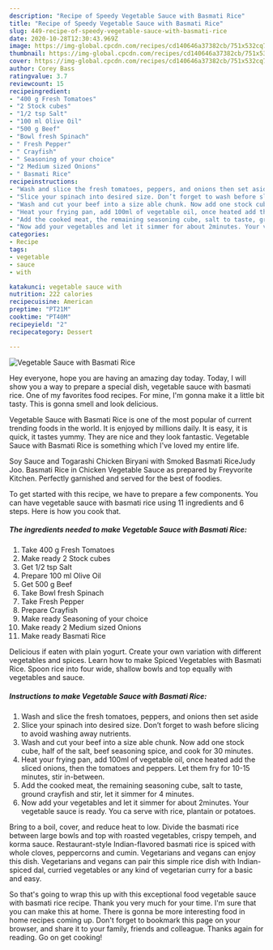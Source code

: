 ```yaml
---
description: "Recipe of Speedy Vegetable Sauce with Basmati Rice"
title: "Recipe of Speedy Vegetable Sauce with Basmati Rice"
slug: 449-recipe-of-speedy-vegetable-sauce-with-basmati-rice
date: 2020-10-28T12:30:43.969Z
image: https://img-global.cpcdn.com/recipes/cd140646a37382cb/751x532cq70/vegetable-sauce-with-basmati-rice-recipe-main-photo.jpg
thumbnail: https://img-global.cpcdn.com/recipes/cd140646a37382cb/751x532cq70/vegetable-sauce-with-basmati-rice-recipe-main-photo.jpg
cover: https://img-global.cpcdn.com/recipes/cd140646a37382cb/751x532cq70/vegetable-sauce-with-basmati-rice-recipe-main-photo.jpg
author: Corey Bass
ratingvalue: 3.7
reviewcount: 15
recipeingredient:
- "400 g Fresh Tomatoes"
- "2 Stock cubes"
- "1/2 tsp Salt"
- "100 ml Olive Oil"
- "500 g Beef"
- "Bowl fresh Spinach"
- " Fresh Pepper"
- " Crayfish"
- " Seasoning of your choice"
- "2 Medium sized Onions"
- " Basmati Rice"
recipeinstructions:
- "Wash and slice the fresh tomatoes, peppers, and onions then set aside"
- "Slice your spinach into desired size. Don’t forget to wash before slicing to avoid washing away nutrients."
- "Wash and cut your beef into a size able chunk. Now add one stock cube, half of the salt, beef seasoning spice, and cook for 30 minutes."
- "Heat your frying pan, add 100ml of vegetable oil, once heated add the sliced onions, then the tomatoes and peppers. Let them fry for 10-15 minutes, stir in-between."
- "Add the cooked meat, the remaining seasoning cube, salt to taste, ground crayfish and stir, let it simmer for 4 minutes."
- "Now add your vegetables and let it simmer for about 2minutes. Your vegetable sauce is ready. You ca serve with rice, plantain or potatoes."
categories:
- Recipe
tags:
- vegetable
- sauce
- with

katakunci: vegetable sauce with 
nutrition: 222 calories
recipecuisine: American
preptime: "PT21M"
cooktime: "PT40M"
recipeyield: "2"
recipecategory: Dessert

---
```



![Vegetable Sauce with Basmati Rice](https://img-global.cpcdn.com/recipes/cd140646a37382cb/751x532cq70/vegetable-sauce-with-basmati-rice-recipe-main-photo.jpg)

Hey everyone, hope you are having an amazing day today. Today, I will show you a way to prepare a special dish, vegetable sauce with basmati rice. One of my favorites food recipes. For mine, I'm gonna make it a little bit tasty. This is gonna smell and look delicious.

Vegetable Sauce with Basmati Rice is one of the most popular of current trending foods in the world. It is enjoyed by millions daily. It is easy, it is quick, it tastes yummy. They are nice and they look fantastic. Vegetable Sauce with Basmati Rice is something which I've loved my entire life.

Soy Sauce and Togarashi Chicken Biryani with Smoked Basmati RiceJudy Joo. Basmati Rice in Chicken Vegetable Sauce as prepared by Freyvorite Kitchen. Perfectly garnished and served for the best of foodies.


To get started with this recipe, we have to prepare a few components. You can have vegetable sauce with basmati rice using 11 ingredients and 6 steps. Here is how you cook that.

<!--inarticleads1-->

##### The ingredients needed to make Vegetable Sauce with Basmati Rice:

1. Take 400 g Fresh Tomatoes
1. Make ready 2 Stock cubes
1. Get 1/2 tsp Salt
1. Prepare 100 ml Olive Oil
1. Get 500 g Beef
1. Take Bowl fresh Spinach
1. Take  Fresh Pepper
1. Prepare  Crayfish
1. Make ready  Seasoning of your choice
1. Make ready 2 Medium sized Onions
1. Make ready  Basmati Rice


Delicious if eaten with plain yogurt. Create your own variation with different vegetables and spices. Learn how to make Spiced Vegetables with Basmati Rice. Spoon rice into four wide, shallow bowls and top equally with vegetables and sauce. 

<!--inarticleads2-->

##### Instructions to make Vegetable Sauce with Basmati Rice:

1. Wash and slice the fresh tomatoes, peppers, and onions then set aside
1. Slice your spinach into desired size. Don’t forget to wash before slicing to avoid washing away nutrients.
1. Wash and cut your beef into a size able chunk. Now add one stock cube, half of the salt, beef seasoning spice, and cook for 30 minutes.
1. Heat your frying pan, add 100ml of vegetable oil, once heated add the sliced onions, then the tomatoes and peppers. Let them fry for 10-15 minutes, stir in-between.
1. Add the cooked meat, the remaining seasoning cube, salt to taste, ground crayfish and stir, let it simmer for 4 minutes.
1. Now add your vegetables and let it simmer for about 2minutes. Your vegetable sauce is ready. You ca serve with rice, plantain or potatoes.


Bring to a boil, cover, and reduce heat to low. Divide the basmati rice between large bowls and top with roasted vegetables, crispy tempeh, and korma sauce. Restaurant-style Indian-flavored basmati rice is spiced with whole cloves, peppercorns and cumin. Vegetarians and vegans can enjoy this dish. Vegetarians and vegans can pair this simple rice dish with Indian-spiced dal, curried vegetables or any kind of vegetarian curry for a basic and easy. 

So that's going to wrap this up with this exceptional food vegetable sauce with basmati rice recipe. Thank you very much for your time. I'm sure that you can make this at home. There is gonna be more interesting food in home recipes coming up. Don't forget to bookmark this page on your browser, and share it to your family, friends and colleague. Thanks again for reading. Go on get cooking!
